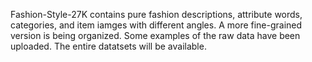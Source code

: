 Fashion-Style-27K contains pure fashion descriptions, attribute words, categories, and item iamges with different angles. A more fine-grained version is being organized. Some examples of the raw data have been uploaded. The entire datatsets will be available.
